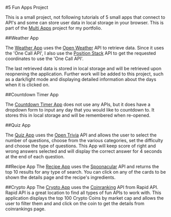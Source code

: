 #5 Fun Apps Project

This is a small project, not following tutorials of 5 small apps that connect to API's and some can store user data in local storage in your browser. This is part of the [Multi Apps](http://peaceful-temple-95021.herokuapp.com/) project for my portfolio.

##Weather App

The [Weather App](http://peaceful-temple-95021.herokuapp.com/weather) uses the [Open Weather](https://openweathermap.org/api) API to retrieve data. Since it uses the 'One Call API', I also use the [Position Stack](https://openweathermap.org/api) API to get the requested coordinates to use the 'One Call API'.

The last retrieved data is stored in local storage and will be retrieved upon reopnening the application. Further work will be added to this project, such as a dark/light mode and displaying detailed information about the days when it is clicked on.

##Countdown Timer App

The [Countdown Timer App](http://peaceful-temple-95021.herokuapp.com/countdown_timer) does not use any APIs, but it does have a dropdown form to input any day that you would like to countdown to. It stores this in local storage and will be remembered when re-opened.

##Quiz App

The [Quiz App](http://peaceful-temple-95021.herokuapp.com/quiz) uses the [Open Trivia](https://opentdb.com/api_config.php) API and allows the user to select the number of questions, choose from the various categories, set the difficulty and choose the type of questions. This App will keep score of right and wrong answers selected and will display the correct answer for 4 seconds at the end of each question.

##Recipe App
The [Recipe App](http://peaceful-temple-95021.herokuapp.com/recipe) uses the [Spoonacular](https://spoonacular.com/food-api) API and returns the top 10 results for any type of search. You can click on any of the cards to be shown the details page and the recipe's ingredients.

##Crypto App
The [Crypto App](http://peaceful-temple-95021.herokuapp.com/crypto) uses the [Coinranking](https://rapidapi.com/Coinranking/api/coinranking1) API from Rapid API. Rapid API is a great location to find all types of fun APIs to work with. This application displays the top 100 Crypto Coins by market cap and allows the user to filter them and and click on the coin to get the details from coinrankings page.
